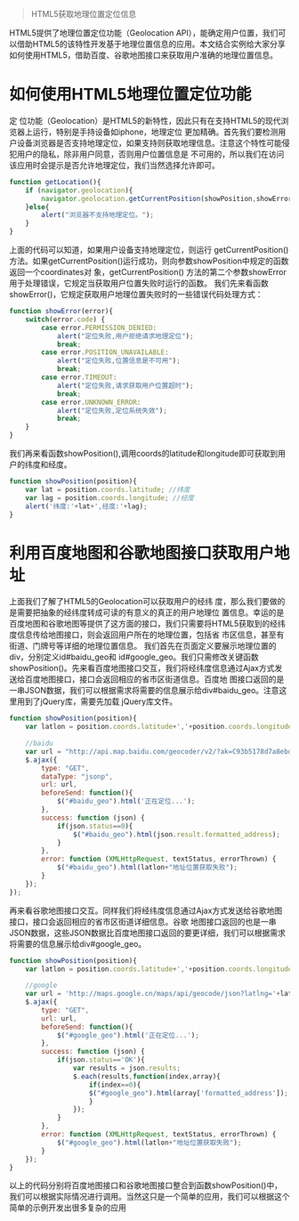 > HTML5获取地理位置定位信息

HTML5提供了地理位置定位功能（Geolocation API），能确定用户位置，我们可以借助HTML5的该特性开发基于地理位置信息的应用。本文结合实例给大家分享如何使用HTML5，借助百度、谷歌地图接口来获取用户准确的地理位置信息。

# 如何使用HTML5地理位置定位功能

定 位功能（Geolocation）是HTML5的新特性，因此只有在支持HTML5的现代浏览器上运行，特别是手持设备如iphone，地理定位 更加精确。首先我们要检测用户设备浏览器是否支持地理定位，如果支持则获取地理信息。注意这个特性可能侵犯用户的隐私，除非用户同意，否则用户位置信息是 不可用的，所以我们在访问该应用时会提示是否允许地理定位，我们当然选择允许即可。

``` js
function getLocation(){ 
    if (navigator.geolocation){ 
        navigator.geolocation.getCurrentPosition(showPosition,showError); 
    }else{ 
        alert("浏览器不支持地理定位。"); 
    } 
}

```

上面的代码可以知道，如果用户设备支持地理定位，则运行 getCurrentPosition() 方法。如果getCurrentPosition()运行成功，则向参数showPosition中规定的函数返回一个coordinates对 象，getCurrentPosition() 方法的第二个参数showError用于处理错误，它规定当获取用户位置失败时运行的函数。
我们先来看函数showError()，它规定获取用户地理位置失败时的一些错误代码处理方式：

``` js
function showError(error){ 
    switch(error.code) { 
        case error.PERMISSION_DENIED: 
            alert("定位失败,用户拒绝请求地理定位"); 
            break; 
        case error.POSITION_UNAVAILABLE: 
            alert("定位失败,位置信息是不可用"); 
            break; 
        case error.TIMEOUT: 
            alert("定位失败,请求获取用户位置超时"); 
            break; 
        case error.UNKNOWN_ERROR: 
            alert("定位失败,定位系统失效"); 
            break; 
    } 
}
```

我们再来看函数showPosition(),调用coords的latitude和longitude即可获取到用户的纬度和经度。

``` js
function showPosition(position){ 
    var lat = position.coords.latitude; //纬度 
    var lag = position.coords.longitude; //经度 
    alert('纬度:'+lat+',经度:'+lag); 
}

```

# 利用百度地图和谷歌地图接口获取用户地址

上面我们了解了HTML5的Geolocation可以获取用户的经纬 度，那么我们要做的是需要把抽象的经纬度转成可读的有意义的真正的用户地理位 置信息。幸运的是百度地图和谷歌地图等提供了这方面的接口，我们只需要将HTML5获取到的经纬度信息传给地图接口，则会返回用户所在的地理位置，包括省 市区信息，甚至有街道、门牌号等详细的地理位置信息。
我们首先在页面定义要展示地理位置的div，分别定义id#baidu_geo和 id#google_geo。我们只需修改关键函数 showPosition()。先来看百度地图接口交互，我们将经纬度信息通过Ajax方式发送给百度地图接口，接口会返回相应的省市区街道信息。百度地 图接口返回的是一串JSON数据，我们可以根据需求将需要的信息展示给div#baidu_geo。注意这里用到了jQuery库，需要先加载 jQuery库文件。

``` js
function showPosition(position){ 
    var latlon = position.coords.latitude+','+position.coords.longitude; 
     
    //baidu 
    var url = "http://api.map.baidu.com/geocoder/v2/?ak=C93b5178d7a8ebdb830b9b557abce78b&callback=renderReverse&location="+latlon+"&output=json&pois=0"; 
    $.ajax({  
        type: "GET",  
        dataType: "jsonp",  
        url: url, 
        beforeSend: function(){ 
            $("#baidu_geo").html('正在定位...'); 
        }, 
        success: function (json) {  
            if(json.status==0){ 
                $("#baidu_geo").html(json.result.formatted_address); 
            } 
        }, 
        error: function (XMLHttpRequest, textStatus, errorThrown) {  
            $("#baidu_geo").html(latlon+"地址位置获取失败");  
        } 
    }); 
});

```

再来看谷歌地图接口交互。同样我们将经纬度信息通过Ajax方式发送给谷歌地图接口，接口会返回相应的省市区街道详细信息。谷歌 地图接口返回的也是一串 JSON数据，这些JSON数据比百度地图接口返回的要更详细，我们可以根据需求将需要的信息展示给div#google_geo。

``` js
function showPosition(position){ 
    var latlon = position.coords.latitude+','+position.coords.longitude; 
 
    //google 
    var url = 'http://maps.google.cn/maps/api/geocode/json?latlng='+latlon+'&language=CN'; 
    $.ajax({  
        type: "GET", 
        url: url,  
        beforeSend: function(){ 
            $("#google_geo").html('正在定位...'); 
        }, 
        success: function (json) {  
            if(json.status=='OK'){ 
                var results = json.results; 
                $.each(results,function(index,array){ 
                    if(index==0){ 
                    $("#google_geo").html(array['formatted_address']); 
                    } 
                }); 
            } 
        }, 
        error: function (XMLHttpRequest, textStatus, errorThrown) {  
            $("#google_geo").html(latlon+"地址位置获取失败");  
        }  
    }); 
}
```

以上的代码分别将百度地图接口和谷歌地图接口整合到函数showPosition()中，我们可以根据实际情况进行调用。当然这只是一个简单的应用，我们可以根据这个简单的示例开发出很多复杂的应用
